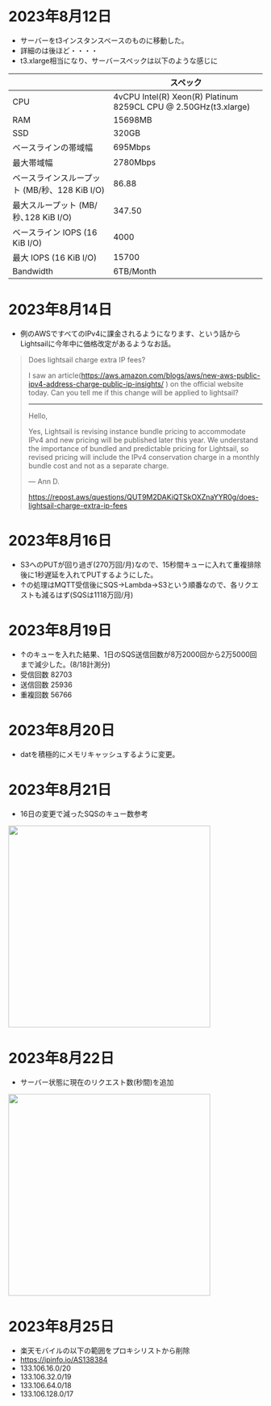 # 2023年8月12日

  - サーバーをt3インスタンスベースのものに移動した。
  - 詳細のは後ほど・・・・
  - t3.xlarge相当になり、サーバースペックは以下のような感じに

||スペック|
|---|---|
|CPU|4vCPU Intel(R) Xeon(R) Platinum 8259CL CPU @ 2.50GHz(t3.xlarge)|
|RAM|15698MB|
|SSD|320GB|
|ベースラインの帯域幅|695Mbps|
|最大帯域幅|2780Mbps|
|ベースラインスループット (MB/秒、128 KiB I/O)|86.88|
|最大スループット (MB/秒､128 KiB I/O)|347.50|
|ベースライン IOPS (16 KiB I/O)|4000|
|最大 IOPS (16 KiB I/O)|15700|
|Bandwidth|6TB/Month|

# 2023年8月14日

- 例のAWSですべてのIPv4に課金されるようになります、という話からLightsailに今年中に価格改定があるようなお話。

>Does lightsail charge extra IP fees?
>
>I saw an article(https://aws.amazon.com/blogs/aws/new-aws-public-ipv4-address-charge-public-ip-insights/ ) on the official website today.
>Can you tell me if this change will be applied to lightsail?
>
>---
>
>Hello,
>
>Yes, Lightsail is revising instance bundle pricing to accommodate IPv4 and new pricing will be published later this year.
>We understand the importance of bundled and predictable pricing for Lightsail,
>so revised pricing will include the IPv4 conservation charge in a monthly bundle cost and not as a separate charge.
>
>— Ann D.
>
>https://repost.aws/questions/QUT9M2DAKiQTSkOXZnaYYR0g/does-lightsail-charge-extra-ip-fees

# 2023年8月16日

- S3へのPUTが回り過ぎ(270万回/月)なので、15秒間キューに入れて重複排除後に1秒遅延を入れてPUTするようにした。
- ↑の処理はMQTT受信後にSQS→Lambda→S3という順番なので、各リクエストも減るはず(SQSは1118万回/月)

# 2023年8月19日

- ↑のキューを入れた結果、1日のSQS送信回数が8万2000回から2万5000回まで減少した。(8/18計測分)
- 受信回数 82703
- 送信回数 25936
- 重複回数 56766

# 2023年8月20日

- datを積極的にメモリキャッシュするように変更。

# 2023年8月21日

- 16日の変更で減ったSQSのキュー数参考
<img src="https://t1.jpnkn.com/wp-content/uploads/2023/08/21011422/2023-08-21-01_12_-SimpleQueue-Service.png" width="400">

# 2023年8月22日

- サーバー状態に現在のリクエスト数(秒間)を追加
<img src="https://t1.jpnkn.com/wp-content/uploads/2023/08/22004927/2023-08-22-00_47_05-Status.png" width="400">

# 2023年8月25日

- 楽天モバイルの以下の範囲をプロキシリストから削除
- https://ipinfo.io/AS138384
- 133.106.16.0/20
- 133.106.32.0/19
- 133.106.64.0/18
- 133.106.128.0/17

